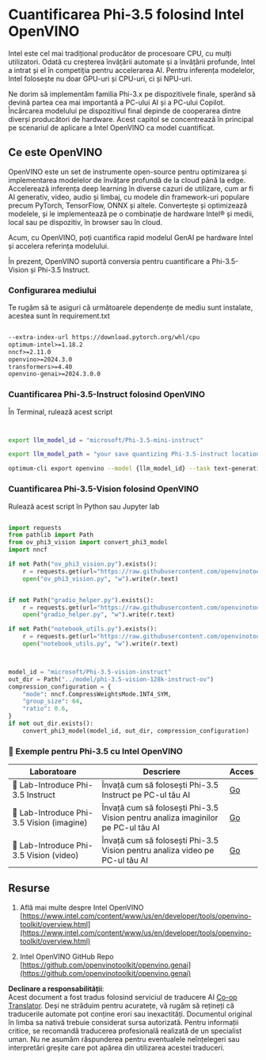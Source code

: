 <!--
CO_OP_TRANSLATOR_METADATA:
{
  "original_hash": "3139a6a82f357a9f90f1fe51c4caf65a",
  "translation_date": "2025-05-09T14:03:08+00:00",
  "source_file": "md/01.Introduction/04/UsingIntelOpenVINOQuantifyingPhi.md",
  "language_code": "ro"
}
-->
# **Cuantificarea Phi-3.5 folosind Intel OpenVINO**

Intel este cel mai tradițional producător de procesoare CPU, cu mulți utilizatori. Odată cu creșterea învățării automate și a învățării profunde, Intel a intrat și el în competiția pentru accelerarea AI. Pentru inferența modelelor, Intel folosește nu doar GPU-uri și CPU-uri, ci și NPU-uri.

Ne dorim să implementăm familia Phi-3.x pe dispozitivele finale, sperând să devină partea cea mai importantă a PC-ului AI și a PC-ului Copilot. Încărcarea modelului pe dispozitivul final depinde de cooperarea dintre diverși producători de hardware. Acest capitol se concentrează în principal pe scenariul de aplicare a Intel OpenVINO ca model cuantificat.

## **Ce este OpenVINO**

OpenVINO este un set de instrumente open-source pentru optimizarea și implementarea modelelor de învățare profundă de la cloud până la edge. Accelerează inferența deep learning în diverse cazuri de utilizare, cum ar fi AI generativ, video, audio și limbaj, cu modele din framework-uri populare precum PyTorch, TensorFlow, ONNX și altele. Convertește și optimizează modelele, și le implementează pe o combinație de hardware Intel® și medii, local sau pe dispozitiv, în browser sau în cloud.

Acum, cu OpenVINO, poți cuantifica rapid modelul GenAI pe hardware Intel și accelera referința modelului.

În prezent, OpenVINO suportă conversia pentru cuantificare a Phi-3.5-Vision și Phi-3.5 Instruct.

### **Configurarea mediului**

Te rugăm să te asiguri că următoarele dependențe de mediu sunt instalate, acestea sunt în requirement.txt

```txt

--extra-index-url https://download.pytorch.org/whl/cpu
optimum-intel>=1.18.2
nncf>=2.11.0
openvino>=2024.3.0
transformers>=4.40
openvino-genai>=2024.3.0.0

```

### **Cuantificarea Phi-3.5-Instruct folosind OpenVINO**

În Terminal, rulează acest script

```bash


export llm_model_id = "microsoft/Phi-3.5-mini-instruct"

export llm_model_path = "your save quantizing Phi-3.5-instruct location"

optimum-cli export openvino --model {llm_model_id} --task text-generation-with-past --weight-format int4 --group-size 128 --ratio 0.6  --sym  --trust-remote-code {llm_model_path}


```

### **Cuantificarea Phi-3.5-Vision folosind OpenVINO**

Rulează acest script în Python sau Jupyter lab

```python

import requests
from pathlib import Path
from ov_phi3_vision import convert_phi3_model
import nncf

if not Path("ov_phi3_vision.py").exists():
    r = requests.get(url="https://raw.githubusercontent.com/openvinotoolkit/openvino_notebooks/latest/notebooks/phi-3-vision/ov_phi3_vision.py")
    open("ov_phi3_vision.py", "w").write(r.text)


if not Path("gradio_helper.py").exists():
    r = requests.get(url="https://raw.githubusercontent.com/openvinotoolkit/openvino_notebooks/latest/notebooks/phi-3-vision/gradio_helper.py")
    open("gradio_helper.py", "w").write(r.text)

if not Path("notebook_utils.py").exists():
    r = requests.get(url="https://raw.githubusercontent.com/openvinotoolkit/openvino_notebooks/latest/utils/notebook_utils.py")
    open("notebook_utils.py", "w").write(r.text)



model_id = "microsoft/Phi-3.5-vision-instruct"
out_dir = Path("../model/phi-3.5-vision-128k-instruct-ov")
compression_configuration = {
    "mode": nncf.CompressWeightsMode.INT4_SYM,
    "group_size": 64,
    "ratio": 0.6,
}
if not out_dir.exists():
    convert_phi3_model(model_id, out_dir, compression_configuration)

```

### **🤖 Exemple pentru Phi-3.5 cu Intel OpenVINO**

| Laboratoare    | Descriere | Acces |
| -------- | ------- |  ------- |
| 🚀 Lab-Introduce Phi-3.5 Instruct  | Învață cum să folosești Phi-3.5 Instruct pe PC-ul tău AI    |  [Go](../../../../../code/09.UpdateSamples/Aug/intel-phi35-instruct-zh.ipynb)    |
| 🚀 Lab-Introduce Phi-3.5 Vision (imagine) | Învață cum să folosești Phi-3.5 Vision pentru analiza imaginilor pe PC-ul tău AI      |  [Go](../../../../../code/09.UpdateSamples/Aug/intel-phi35-vision-img.ipynb)    |
| 🚀 Lab-Introduce Phi-3.5 Vision (video)   | Învață cum să folosești Phi-3.5 Vision pentru analiza video pe PC-ul tău AI    |  [Go](../../../../../code/09.UpdateSamples/Aug/intel-phi35-vision-video.ipynb)    |

## **Resurse**

1. Află mai multe despre Intel OpenVINO [https://www.intel.com/content/www/us/en/developer/tools/openvino-toolkit/overview.html](https://www.intel.com/content/www/us/en/developer/tools/openvino-toolkit/overview.html)

2. Intel OpenVINO GitHub Repo [https://github.com/openvinotoolkit/openvino.genai](https://github.com/openvinotoolkit/openvino.genai)

**Declinare a responsabilității**:  
Acest document a fost tradus folosind serviciul de traducere AI [Co-op Translator](https://github.com/Azure/co-op-translator). Deși ne străduim pentru acuratețe, vă rugăm să rețineți că traducerile automate pot conține erori sau inexactități. Documentul original în limba sa nativă trebuie considerat sursa autorizată. Pentru informații critice, se recomandă traducerea profesională realizată de un specialist uman. Nu ne asumăm răspunderea pentru eventualele neînțelegeri sau interpretări greșite care pot apărea din utilizarea acestei traduceri.